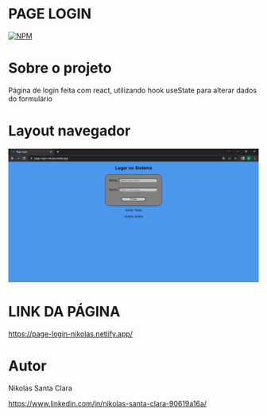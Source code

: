 # PAGE LOGIN
[![NPM](https://img.shields.io/npm/l/react)](https://github.com/nikolassco/pagelogin/blob/main/LICENSE) 

# Sobre o projeto

Página de login feita com react, utilizando hook useState para alterar dados do formulário


# Layout navegador
![Projeto](https://github.com/nikolassco/asset/blob/main/Page%20Login%20-%20Google%20Chrome%2025_05_2022%2001_12_42.png) 


# LINK DA PÁGINA
https://page-login-nikolas.netlify.app/

# Autor

Nikolas Santa Clara

https://www.linkedin.com/in/nikolas-santa-clara-90619a16a/
